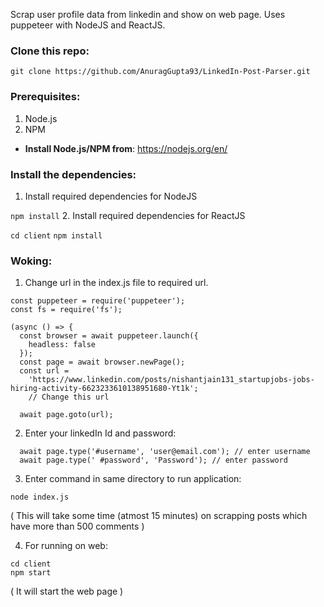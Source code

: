 Scrap user profile data from linkedin and show on web page.
Uses puppeteer with NodeJS and ReactJS.

### Clone this repo:

```git clone https://github.com/AnuragGupta93/LinkedIn-Post-Parser.git```

### Prerequisites:


1. Node.js
2. NPM

* **Install Node.js/NPM from**: https://nodejs.org/en/

### Install the dependencies:
1. Install required dependencies for NodeJS
   
  ```npm install```
2. Install required dependencies for ReactJS
   
   ```cd client```
   ```npm install```

### Woking:

1. Change url in the index.js file to required url.
   
```
const puppeteer = require('puppeteer');
const fs = require('fs');

(async () => {
  const browser = await puppeteer.launch({
    headless: false
  });
  const page = await browser.newPage();
  const url =
    'https://www.linkedin.com/posts/nishantjain131_startupjobs-jobs-hiring-activity-6623233610138951680-Yt1k'; 
    // Change this url

  await page.goto(url);
  ```
2. Enter your linkedIn Id and password:

```
  await page.type('#username', 'user@email.com'); // enter username
  await page.type(' #password', 'Password'); // enter password
```
3. Enter command in same directory to run application:

```node index.js```

(  This will take some time (atmost 15 minutes) on scrapping posts which have more than 500 comments )

4. For running on web:

```
cd client
npm start
```
( It will start the web page )
